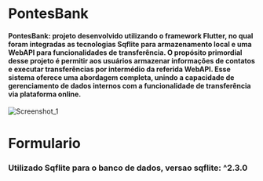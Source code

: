 # PontesBank
#### PontesBank: projeto desenvolvido utilizando o framework Flutter, no qual foram integradas as tecnologias Sqflite para armazenamento local e uma WebAPI para funcionalidades de transferência. O propósito primordial desse projeto é permitir aos usuários armazenar informações de contatos e executar transferências por intermédio da referida WebAPI. Esse sistema oferece uma abordagem completa, unindo a capacidade de gerenciamento de dados internos com a funcionalidade de transferência via plataforma online.
![Screenshot_1](https://github.com/pontes2014/PontesBank/assets/91500779/03672932-9fd0-425e-b24c-f67e688e22d9)


# Formulario
### Utilizado Sqflite para o banco de dados, versao sqflite: ^2.3.0

